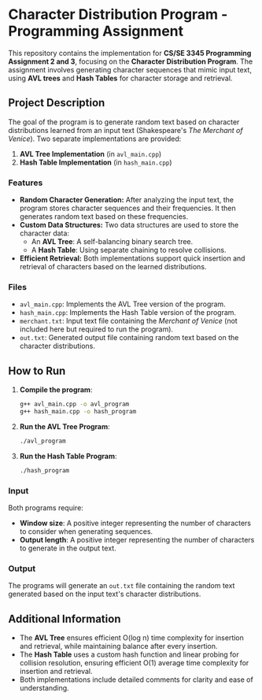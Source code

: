 
# Character Distribution Program - Programming Assignment

This repository contains the implementation for **CS/SE 3345 Programming Assignment 2 and 3**, focusing on the **Character Distribution Program**. The assignment involves generating character sequences that mimic input text, using **AVL trees** and **Hash Tables** for character storage and retrieval.

## Project Description

The goal of the program is to generate random text based on character distributions learned from an input text (Shakespeare's *The Merchant of Venice*). Two separate implementations are provided:
1. **AVL Tree Implementation** (in `avl_main.cpp`)
2. **Hash Table Implementation** (in `hash_main.cpp`)

### Features

- **Random Character Generation:** After analyzing the input text, the program stores character sequences and their frequencies. It then generates random text based on these frequencies.
- **Custom Data Structures:** Two data structures are used to store the character data:
  - An **AVL Tree**: A self-balancing binary search tree.
  - A **Hash Table**: Using separate chaining to resolve collisions.
- **Efficient Retrieval:** Both implementations support quick insertion and retrieval of characters based on the learned distributions.

### Files

- `avl_main.cpp`: Implements the AVL Tree version of the program.
- `hash_main.cpp`: Implements the Hash Table version of the program.
- `merchant.txt`: Input text file containing the *Merchant of Venice* (not included here but required to run the program).
- `out.txt`: Generated output file containing random text based on the character distributions.

## How to Run

1. **Compile the program**:
   ```bash
   g++ avl_main.cpp -o avl_program
   g++ hash_main.cpp -o hash_program
   ```

2. **Run the AVL Tree Program**:
   ```bash
   ./avl_program
   ```

3. **Run the Hash Table Program**:
   ```bash
   ./hash_program
   ```

### Input

Both programs require:
- **Window size**: A positive integer representing the number of characters to consider when generating sequences.
- **Output length**: A positive integer representing the number of characters to generate in the output text.

### Output

The programs will generate an `out.txt` file containing the random text generated based on the input text's character distributions.

## Additional Information

- The **AVL Tree** ensures efficient O(log n) time complexity for insertion and retrieval, while maintaining balance after every insertion.
- The **Hash Table** uses a custom hash function and linear probing for collision resolution, ensuring efficient O(1) average time complexity for insertion and retrieval.
- Both implementations include detailed comments for clarity and ease of understanding.
